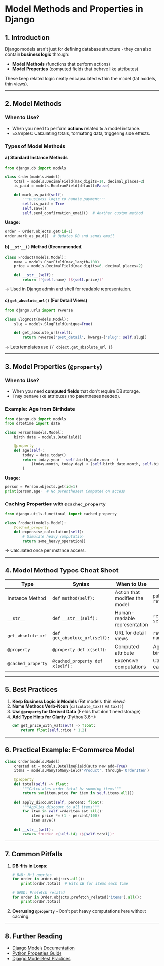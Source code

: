 # **Model Methods and Properties in Django**

## **1. Introduction**
Django models aren't just for defining database structure - they can also contain **business logic** through:
- **Model Methods** (functions that perform actions)
- **Model Properties** (computed fields that behave like attributes)

These keep related logic neatly encapsulated within the model (fat models, thin views).

---

## **2. Model Methods**
### **When to Use?**
- When you need to perform **actions** related to a model instance.
- Examples: Calculating totals, formatting data, triggering side effects.

### **Types of Model Methods**
#### **a) Standard Instance Methods**
```python
from django.db import models

class Order(models.Model):
    total = models.DecimalField(max_digits=10, decimal_places=2)
    is_paid = models.BooleanField(default=False)

    def mark_as_paid(self):
        """Business logic to handle payment"""
        self.is_paid = True
        self.save()
        self.send_confirmation_email()  # Another custom method
```

**Usage:**
```python
order = Order.objects.get(id=1)
order.mark_as_paid()  # Updates DB and sends email
```

#### **b) `__str__()` Method (Recommended)**
```python
class Product(models.Model):
    name = models.CharField(max_length=100)
    price = models.DecimalField(max_digits=6, decimal_places=2)

    def __str__(self):
        return f"{self.name} (${self.price})"
```
→ Used in Django admin and shell for readable representation.

#### **c) `get_absolute_url()` (For Detail Views)**
```python
from django.urls import reverse

class BlogPost(models.Model):
    slug = models.SlugField(unique=True)

    def get_absolute_url(self):
        return reverse('post_detail', kwargs={'slug': self.slug})
```
→ Lets templates use `{{ object.get_absolute_url }}`

---

## **3. Model Properties (`@property`)**
### **When to Use?**
- When you need **computed fields** that don't require DB storage.
- They behave like attributes (no parentheses needed).

### **Example: Age from Birthdate**
```python
from django.db import models
from datetime import date

class Person(models.Model):
    birth_date = models.DateField()

    @property
    def age(self):
        today = date.today()
        return today.year - self.birth_date.year - (
            (today.month, today.day) < (self.birth_date.month, self.birth_date.day)
        )
```

**Usage:**
```python
person = Person.objects.get(id=1)
print(person.age)  # No parentheses! Computed on access
```

### **Caching Properties with `@cached_property`**
```python
from django.utils.functional import cached_property

class Product(models.Model):
    @cached_property
    def expensive_calculation(self):
        # Simulate heavy computation
        return some_heavy_operation()
```
→ Calculated once per instance access.

---

## **4. Model Method Types Cheat Sheet**
| Type                  | Syntax                  | When to Use                     | Example                     |
|-----------------------|------------------------|--------------------------------|----------------------------|
| Instance Method       | `def method(self):`    | Action that modifies the model | `publish()`, `refund()`    |
| `__str__`            | `def __str__(self):`  | Human-readable representation  | `return self.name`         |
| `get_absolute_url`   | `def get_absolute_url(self):` | URL for detail views       | `reverse('view-name')`     |
| `@property`          | `@property def x(self):` | Computed attribute          | Age from birthdate         |
| `@cached_property`   | `@cached_property def x(self):` | Expensive computations | Cached API call result     |

---

## **5. Best Practices**
1. **Keep Business Logic in Models** (Fat models, thin views)
2. **Name Methods Verb-Noun** (`calculate_tax()` vs `tax()`)
3. **Use `@property` for Derived Data** (Fields that don't need storage)
4. **Add Type Hints for Clarity** (Python 3.6+):
   ```python
   def get_price_with_vat(self) -> float:
       return float(self.price * 1.2)
   ```

---

## **6. Practical Example: E-Commerce Model**
```python
class Order(models.Model):
    created_at = models.DateTimeField(auto_now_add=True)
    items = models.ManyToManyField('Product', through='OrderItem')
    
    @property
    def total(self) -> float:
        """Calculates order total by summing items"""
        return sum(item.price for item in self.items.all())
    
    def apply_discount(self, percent: float):
        """Applies discount to all items"""
        for item in self.orderitem_set.all():
            item.price *= (1 - percent/100)
            item.save()
    
    def __str__(self):
        return f"Order #{self.id} (${self.total})"
```

---

## **7. Common Pitfalls**
1. **DB Hits in Loops**:
   ```python
   # BAD: N+1 queries
   for order in Order.objects.all():
       print(order.total)  # Hits DB for items each time
   
   # GOOD: Prefetch related
   for order in Order.objects.prefetch_related('items').all():
       print(order.total)
   ```
2. **Overusing `@property`** - Don't put heavy computations here without caching.

---

## **8. Further Reading**
- [Django Models Documentation](https://docs.djangoproject.com/en/stable/topics/db/models/)
- [Python Properties Guide](https://realpython.com/python-property/)
- [Django Model Best Practices](https://steelkiwi.com/blog/best-practices-working-django-models-python/)
